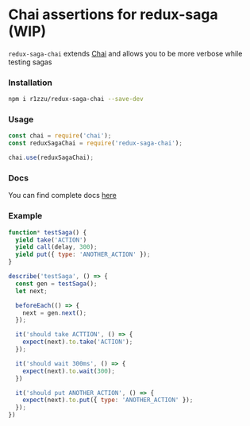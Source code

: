 # Chai assertions for redux-saga (WIP)

`redux-saga-chai` extends [Chai](http://chaijs.com/) and allows you to be more verbose while testing sagas

### Installation
```sh
npm i r1zzu/redux-saga-chai --save-dev
```

### Usage
```js
const chai = require('chai');
const reduxSagaChai = require('redux-saga-chai');

chai.use(reduxSagaChai);
```

### Docs
You can find complete docs [here](https://github.com/R1ZZU/redux-saga-chai/blob/master/docs.md#toc)

### Example
```js
function* testSaga() {
  yield take('ACTION')
  yield call(delay, 300);
  yield put({ type: 'ANOTHER_ACTION' });
}

describe('testSaga', () => {
  const gen = testSaga();
  let next;

  beforeEach(() => {
    next = gen.next();
  });

  it('should take ACTTION', () => {
    expect(next).to.take('ACTION');
  });

  it('should wait 300ms', () => {
    expect(next).to.wait(300);
  })

  it('should put ANOTHER_ACTION', () => {
    expect(next).to.put({ type: 'ANOTHER_ACTION' });
  });
})
```
